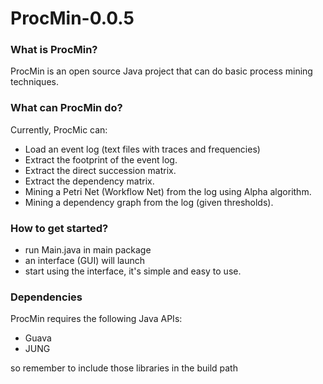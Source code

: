 # ProcMin-0.0.5

### What is ProcMin?
ProcMin is an open source Java project that can do basic process mining techniques.

### What can ProcMin do?
Currently, ProcMic can:
* Load an event log (text files with traces and frequencies)
* Extract the footprint of the event log.
* Extract the direct succession matrix.
* Extract the dependency matrix.
* Mining a Petri Net (Workflow Net) from the log using Alpha algorithm.
* Mining a dependency graph from the log (given thresholds).

### How to get started?
* run Main.java in main package
* an interface (GUI) will launch
* start using the interface, it's simple and easy to use.

### Dependencies
ProcMin requires the following Java APIs:
* Guava
* JUNG

so remember to include those libraries in the build path
